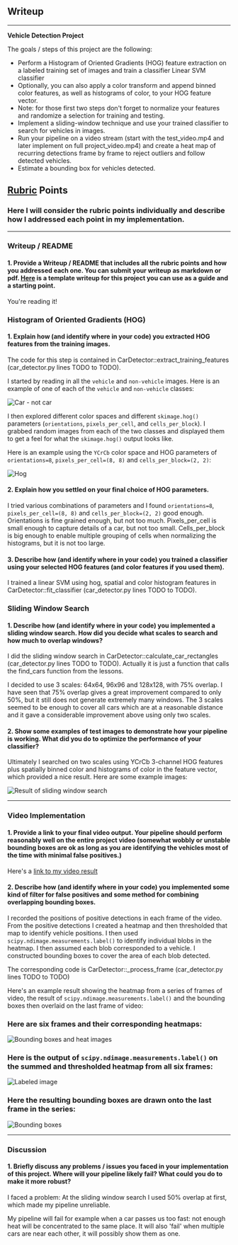 ## Writeup

---

**Vehicle Detection Project**

The goals / steps of this project are the following:

* Perform a Histogram of Oriented Gradients (HOG) feature extraction on a labeled training set of images and train a classifier Linear SVM classifier
* Optionally, you can also apply a color transform and append binned color features, as well as histograms of color, to your HOG feature vector. 
* Note: for those first two steps don't forget to normalize your features and randomize a selection for training and testing.
* Implement a sliding-window technique and use your trained classifier to search for vehicles in images.
* Run your pipeline on a video stream (start with the test_video.mp4 and later implement on full project_video.mp4) and create a heat map of recurring detections frame by frame to reject outliers and follow detected vehicles.
* Estimate a bounding box for vehicles detected.

[//]: # (Image References)
[imgCarNotCar]: ./output_images/car_not_car.png
[imgHog]: ./output_images/hog.png
[imgSlidingWindow]: ./output_images/sliding_window.png
[imgHeat]: ./output_images/heat.png
[imgLabeled]: ./output_images/labeled.png
[imgBoundingBoxes]: ./output_images/bounds.png
[video1]: ./project_video.mp4

## [Rubric](https://review.udacity.com/#!/rubrics/513/view) Points
### Here I will consider the rubric points individually and describe how I addressed each point in my implementation.  

---

### Writeup / README

#### 1. Provide a Writeup / README that includes all the rubric points and how you addressed each one.  You can submit your writeup as markdown or pdf.  [Here](https://github.com/udacity/CarND-Vehicle-Detection/blob/master/writeup_template.md) is a template writeup for this project you can use as a guide and a starting point.  

You're reading it!

### Histogram of Oriented Gradients (HOG)

#### 1. Explain how (and identify where in your code) you extracted HOG features from the training images.

The code for this step is contained in CarDetector::extract_training_features (car_detector.py lines TODO to TODO).

I started by reading in all the `vehicle` and `non-vehicle` images.  Here is an example of one of each of the `vehicle` and `non-vehicle` classes:

![Car - not car][imgCarNotCar]

I then explored different color spaces and different `skimage.hog()` parameters (`orientations`, `pixels_per_cell`, and `cells_per_block`).  I grabbed random images from each of the two classes and displayed them to get a feel for what the `skimage.hog()` output looks like.

Here is an example using the `YCrCb` color space and HOG parameters of `orientations=8`, `pixels_per_cell=(8, 8)` and `cells_per_block=(2, 2)`:


![Hog][imgHog]

#### 2. Explain how you settled on your final choice of HOG parameters.

I tried various combinations of parameters and I found `orientations=8`, `pixels_per_cell=(8, 8)` and `cells_per_block=(2, 2)` good enough.
Orientations is fine grained enough, but not too much.
Pixels_per_cell is small enough to capture details of a car, but not too small.
Cells_per_block is big enough to enable multiple grouping of cells when normalizing the histograms, but it is not too large.

#### 3. Describe how (and identify where in your code) you trained a classifier using your selected HOG features (and color features if you used them).

I trained a linear SVM using hog, spatial and color histogram features in CarDetector::fit_classifier (car_detector.py lines TODO to TODO).

### Sliding Window Search

#### 1. Describe how (and identify where in your code) you implemented a sliding window search.  How did you decide what scales to search and how much to overlap windows?

I did the sliding window search in CarDetector::calculate_car_rectangles (car_detector.py lines TODO to TODO).
Actually it is just a function that calls the find_cars function from the lessons.

I decided to use 3 scales: 64x64, 96x96 and 128x128, with 75% overlap.
I have seen that 75% overlap gives a great improvement compared to only 50%, but it still does not generate extremely many windows.
The 3 scales seemed to be enough to cover all cars which are at a reasonable distance and it gave a considerable improvement above using only two scales.

#### 2. Show some examples of test images to demonstrate how your pipeline is working.  What did you do to optimize the performance of your classifier?

Ultimately I searched on two scales using YCrCb 3-channel HOG features plus spatially binned color and histograms of color in the feature vector, which provided a nice result.  Here are some example images:

![Result of sliding window search][imgSlidingWindow]

---

### Video Implementation

#### 1. Provide a link to your final video output.  Your pipeline should perform reasonably well on the entire project video (somewhat wobbly or unstable bounding boxes are ok as long as you are identifying the vehicles most of the time with minimal false positives.)
Here's a [link to my video result](./project_video_out.mp4)


#### 2. Describe how (and identify where in your code) you implemented some kind of filter for false positives and some method for combining overlapping bounding boxes.

I recorded the positions of positive detections in each frame of the video.  From the positive detections I created a heatmap and then thresholded that map to identify vehicle positions.  I then used `scipy.ndimage.measurements.label()` to identify individual blobs in the heatmap.  I then assumed each blob corresponded to a vehicle.  I constructed bounding boxes to cover the area of each blob detected.

The corresponding code is CarDetector::_process_frame (car_detector.py lines TODO to TODO)

Here's an example result showing the heatmap from a series of frames of video, the result of `scipy.ndimage.measurements.label()` and the bounding boxes then overlaid on the last frame of video:

### Here are six frames and their corresponding heatmaps:

![Bounding boxes and heat images][imgHeat]

### Here is the output of `scipy.ndimage.measurements.label()` on the summed and thresholded heatmap from all six frames:
![Labeled image][imgLabeled]

### Here the resulting bounding boxes are drawn onto the last frame in the series:
![Bounding boxes][imgBoundingBoxes]

---

### Discussion

#### 1. Briefly discuss any problems / issues you faced in your implementation of this project.  Where will your pipeline likely fail?  What could you do to make it more robust?

I faced a problem: At the sliding window search I used 50% overlap at first, which made my pipeline unreliable.

My pipeline will fail for example when a car passes us too fast: not enough heat will be concentrated to the same place.
It will also 'fail' when multiple cars are near each other, it will possibly show them as one.